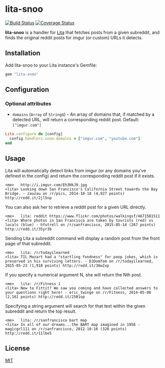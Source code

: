 # lita-snoo

[![Build Status](https://travis-ci.org/tristaneuan/lita-snoo.png?branch=master)](https://travis-ci.org/tristaneuan/lita-snoo)
[![Coverage Status](https://coveralls.io/repos/tristaneuan/lita-snoo/badge.png)](https://coveralls.io/r/tristaneuan/lita-snoo)

**lita-snoo** is a handler for [Lita](https://github.com/jimmycuadra/lita) that fetches posts from a given subreddit, and finds the original reddit posts for imgur (or custom) URLs it detects.

## Installation

Add lita-snoo to your Lita instance's Gemfile:

``` ruby
gem "lita-snoo"
```

## Configuration

### Optional attributes

* `domains` (`Array` of `String`s) - An array of domains that, if matched by a detected URL, will return a corresponding reddit post. Default: `["imgur.com"]`

``` ruby
Lita.configure do |config|
  config.handlers.snoo.domains = ["imgur.com", "youtube.com"]
end
```

## Usage

Lita will automatically detect links from imgur (or any domains you've defined in the config) and return the corresponding reddit post if it exists.
```
<me>   http://i.imgur.com/Eh3HkJ9.jpg
<lita> Looking down San Francisco's California Street towards the Bay Bridge. - zauzau on /r/pics, 2014-10-18 (4,927 points) http://redd.it/2jl5np
```

You can also ask her to retrieve a reddit post for a given URL directly.
```
<me>   lita: reddit https://www.flickr.com/photos/walkingsf/4671581511
<lita> Where photos in San Francisco are taken by tourists (red) vs locals (blue) - hfutrell on /r/sanfrancisco, 2015-05-14 (267 points) http://redd.it/35yr3b
```

Sending Lita a subreddit command will display a random post from the front page of that subreddit.
```
<me>   lita: /r/todayilearned
<lita> TIL Mozart had a "startling fondness" for poop jokes, which is preserved in his surviving letters. - DJDomTom on /r/todayilearned, 2015-05-23 (1,918 points) http://redd.it/36w2xp
```

If you specify a numerical argument N, she will return the Nth post.
```
<me>   lita: /r/Fitness 1
<lita> New to Fittit? We saw you coming and have collected answers to your questions right here! - eric_twinge on /r/Fitness, 2014-05-08 (2,161 points) http://redd.it/2501op
```

Specifying a string argument will search for that text within the given subreddit and return the top result.
```
<me>   lita: /r/sanfrancisco bart map
<lita> In all of our dreams...the BART map imagined in 1956 - magicgrl111 on /r/sanfrancisco, 2012-10-16 (320 points) http://redd.it/11lbe5
```

## License

[MIT](http://opensource.org/licenses/MIT)
